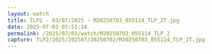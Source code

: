 ```yaml
---
layout: watch
title: TLP2 - 03/07/2025 - M20250703_055114_TLP_2T.jpg
date: 2025-07-03 05:51:14
permalink: /2025/07/03/watch/M20250703_055114_TLP_2
capture: TLP2/2025/202507/20250702/M20250703_055114_TLP_2T.jpg
---
```

